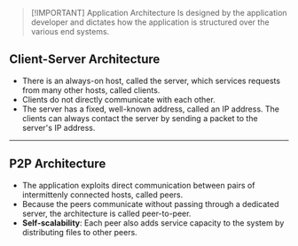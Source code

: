 > [!IMPORTANT] Application Architecture
> Is designed by the application developer and dictates how the application is structured over the various end systems.

## Client-Server Architecture
- There is an always-on host, called the server, which services requests from many other hosts, called clients.
- Clients do not directly communicate with each other.
- The server has a fixed, well-known address, called an IP address. The clients can always contact the server by sending a packet to the server's IP address.

---

## P2P Architecture
- The application exploits direct communication between pairs of intermittenly connected hosts, called peers.
- Because the peers communicate without passing through a dedicated server, the architecture is called peer-to-peer.
- **Self-scalability**: Each peer also adds service capacity to the system by distributing files to other peers.

